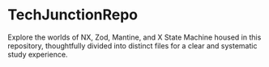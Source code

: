 # TechJunctionRepo
Explore the worlds of NX, Zod, Mantine, and X State Machine housed in this repository, thoughtfully divided into distinct files for a clear and systematic study experience.
